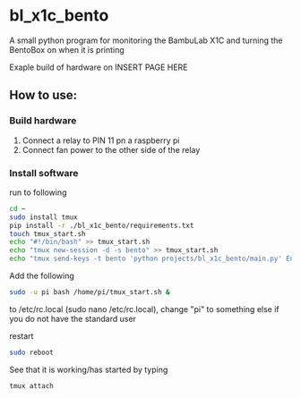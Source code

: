 # bl_x1c_bento
A small python program for monitoring the BambuLab X1C and turning the BentoBox on when it is printing

Exaple build of hardware on INSERT PAGE HERE

## How to use:
### Build hardware
   1. Connect a relay to PIN 11 pn a raspberry pi
   2. Connect fan power to the other side of the relay
### Install software
run to following
```bash
cd ~
sudo install tmux
pip install -r ./bl_x1c_bento/requirements.txt
touch tmux_start.sh
echo "#!/bin/bash" >> tmux_start.sh
echo "tmux new-session -d -s bento" >> tmux_start.sh
echo "tmux send-keys -t bento 'python projects/bl_x1c_bento/main.py' Enter" >> tmux_start.sh
```

Add the following
```bash
sudo -u pi bash /home/pi/tmux_start.sh &
```
to /etc/rc.local (sudo nano /etc/rc.local), change "pi" to something else if you do not have the standard user

restart
```bash
sudo reboot
```

See that it is working/has started by typing 
```bash
tmux attach
```
